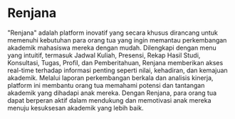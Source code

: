 # Renjana
"Renjana" adalah platform inovatif yang secara khusus dirancang untuk memenuhi kebutuhan para orang tua yang ingin memantau perkembangan akademik mahasiswa mereka dengan mudah. Dilengkapi dengan menu yang intuitif, termasuk Jadwal Kuliah, Presensi, Rekap Hasil Studi, Konsultasi, Tugas, Profil, dan Pemberitahuan, Renjana memberikan akses real-time terhadap informasi penting seperti nilai, kehadiran, dan kemajuan akademik. Melalui laporan perkembangan berkala dan analisis kinerja, platform ini membantu orang tua memahami potensi dan tantangan akademik yang dihadapi anak mereka. Dengan Renjana, para orang tua dapat berperan aktif dalam mendukung dan memotivasi anak mereka menuju kesuksesan akademik yang lebih baik.
